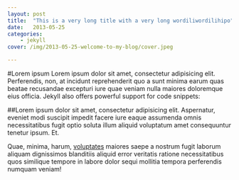 ```yaml
---
layout: post
title:  "This is a very long title with a very long wordiliwordilihipo"
date:   2013-05-25
categories: 
    - jekyll
cover: /img/2013-05-25-welcome-to-my-blog/cover.jpeg

---
```


#Lorem ipsum
Lorem ipsum dolor sit amet, consectetur adipisicing elit. Perferendis, non, at incidunt reprehenderit quo a sunt minima earum quas beatae recusandae excepturi iure quae veniam nulla maiores doloremque eius officia.
Jekyll also offers powerful support for code snippets:

##Lorem ipsum 
dolor sit amet, consectetur adipisicing elit. Aspernatur, eveniet modi suscipit impedit facere iure eaque assumenda omnis necessitatibus fugit optio soluta illum aliquid voluptatum amet consequuntur tenetur ipsum. Et.

Quae, minima, harum, [voluptates][link] maiores saepe a nostrum fugit laborum aliquam dignissimos blanditiis aliquid error veritatis ratione necessitatibus quos similique tempore in labore dolor sequi mollitia tempora perferendis numquam veniam!

[link]: localhost
